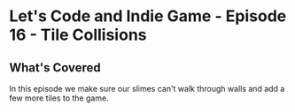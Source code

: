 # Let's Code and Indie Game - Episode 16 - Tile Collisions

## What's Covered

In this episode we make sure our slimes can't walk through walls and add a few more tiles to the game.

